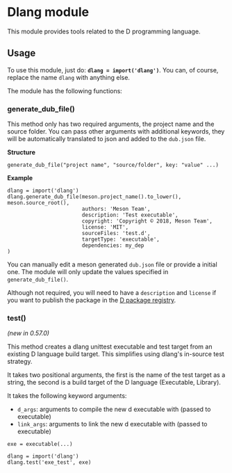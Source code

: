 # Dlang module

This module provides tools related to the D programming language.

## Usage

To use this module, just do: **`dlang = import('dlang')`**.
You can, of course, replace the name `dlang` with anything else.

The module has the following functions:

### generate_dub_file()
This method only has two required arguments, the project name and the
source folder. You can pass other arguments with additional keywords,
they will be automatically translated to json and added to the
`dub.json` file.

**Structure**
```meson
generate_dub_file("project name", "source/folder", key: "value" ...)
```

**Example**
```meson
dlang = import('dlang')
dlang.generate_dub_file(meson.project_name().to_lower(), meson.source_root(),
                        authors: 'Meson Team',
                        description: 'Test executable',
                        copyright: 'Copyright © 2018, Meson Team',
                        license: 'MIT',
                        sourceFiles: 'test.d',
                        targetType: 'executable',
                        dependencies: my_dep
)
```

You can manually edit a meson generated `dub.json` file or provide a
initial one. The module will only update the values specified in
`generate_dub_file()`.

Although not required, you will need to have a `description` and
`license` if you want to publish the package in the [D package registry](https://code.dlang.org/).

### test()
*(new in 0.57.0)*

This method creates a dlang unittest executable and test target from an
existing D language build target. This simplifies using dlang's in-source
test strategy.

It takes two positional arguments, the first is the name of the test target
as a string, the second is a build target of the D language (Executable, Library).

It takes the following keyword arguments:
  - `d_args`: arguments to compile the new d executable with (passed to executable)
  - `link_args`: arguments to link the new d executable with (passed to executable)

```meson
exe = executable(...)

dlang = import('dlang')
dlang.test('exe_test', exe)
```
